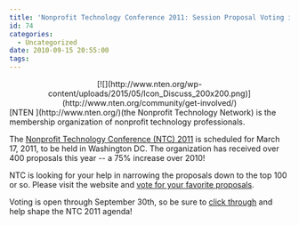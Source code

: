 ```yaml
---
title: 'Nonprofit Technology Conference 2011: Session Proposal Voting is Now Open!'
id: 74
categories:
  - Uncategorized
date: 2010-09-15 20:55:00
tags:
---
```


<div class="separator" style="clear:both;text-align:center;">[![](http://www.nten.org/wp-content/uploads/2015/05/Icon_Discuss_200x200.png)](http://www.nten.org/community/get-involved/)</div>
[NTEN ](http://www.nten.org/)(the Nonprofit Technology Network) is the membership organization of nonprofit technology professionals.

The [Nonprofit Technology Conference (NTC) 2011](http://www.nten.org/ntc) is scheduled for March 17, 2011, to be held in Washington DC. The organization has received over 400 proposals this year -- a 75% increase over 2010!

NTC is looking for your help in narrowing the proposals down to the top 100 or so. Please visit the website and [vote for your favorite proposals](http://www.nten.org/blog/2010/09/13/help-shape-2011-ntc-agenda-session-proposal-voting-now-open).

Voting is open through September 30th, so be sure to [click through](http://www.nten.org/blog/2010/09/13/help-shape-2011-ntc-agenda-session-proposal-voting-now-open) and help shape the NTC 2011 agenda!